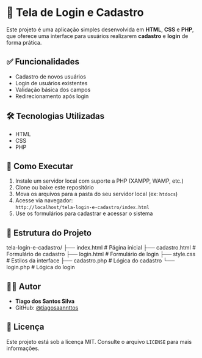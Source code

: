 # 🔐 Tela de Login e Cadastro

Este projeto é uma aplicação simples desenvolvida em **HTML**, **CSS** e **PHP**, que oferece uma interface para usuários realizarem **cadastro** e **login** de forma prática.

## ✅ Funcionalidades

- Cadastro de novos usuários
- Login de usuários existentes
- Validação básica dos campos
- Redirecionamento após login

## 🛠 Tecnologias Utilizadas

- HTML
- CSS
- PHP

## 🚀 Como Executar

1. Instale um servidor local com suporte a PHP (XAMPP, WAMP, etc.)
2. Clone ou baixe este repositório
3. Mova os arquivos para a pasta do seu servidor local (ex: `htdocs`)
4. Acesse via navegador:  
   `http://localhost/tela-login-e-cadastro/index.html`
5. Use os formulários para cadastrar e acessar o sistema

## 📁 Estrutura do Projeto

tela-login-e-cadastro/ ├── index.html # Página inicial ├── cadastro.html # Formulário de cadastro 
├── login.html # Formulário de login ├── style.css # Estilos da interface ├── cadastro.php # Lógica do cadastro └── login.php # Lógica do login



## 👨‍💻 Autor

- **Tiago dos Santos Silva**
- GitHub: [@tiagosaannttos](https://github.com/tiagosaannttos)

## 📄 Licença

Este projeto está sob a licença MIT. Consulte o arquivo `LICENSE` para mais informações.
